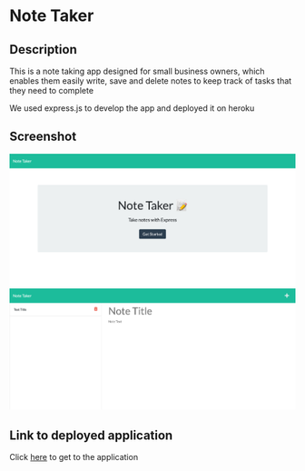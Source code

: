 # Note Taker 

## Description

This is a note taking app designed for small business owners, which enables them easily write, save and delete notes to keep track of tasks that they need to complete

We used express.js to develop the app and deployed it on heroku

## Screenshot
![](./screencapture-notetakerforsb-herokuapp-2022-04-21-14_27_57.png)
![](./screencapture-notetakerforsb-herokuapp-notes-2022-04-21-14_28_31.png)

## Link to deployed application
Click [here](https://notetakerforsb.herokuapp.com/) to get to the application